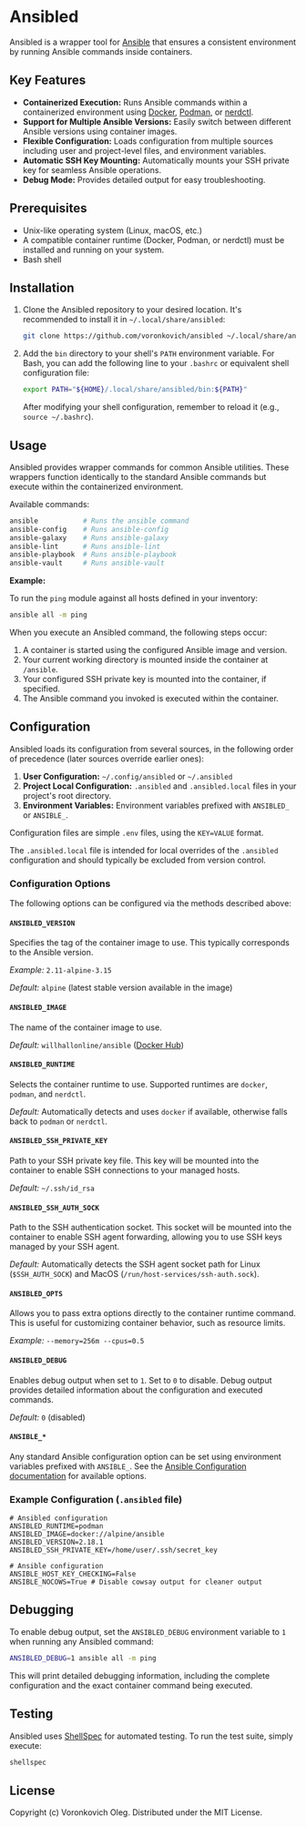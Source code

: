 # Ansibled

Ansibled is a wrapper tool for [Ansible](https://ansible.com) that ensures a consistent environment by running Ansible commands inside containers.

## Key Features

- **Containerized Execution:** Runs Ansible commands within a containerized environment using [Docker](https://docker.com), [Podman](https://podman.io), or [nerdctl](https://github.com/containerd/nerdctl).
- **Support for Multiple Ansible Versions:** Easily switch between different Ansible versions using container images.
- **Flexible Configuration:** Loads configuration from multiple sources including user and project-level files, and environment variables.
- **Automatic SSH Key Mounting:** Automatically mounts your SSH private key for seamless Ansible operations.
- **Debug Mode:**  Provides detailed output for easy troubleshooting.

## Prerequisites

- Unix-like operating system (Linux, macOS, etc.)
- A compatible container runtime (Docker, Podman, or nerdctl) must be installed and running on your system.
- Bash shell

## Installation

1. Clone the Ansibled repository to your desired location.  It's recommended to install it in `~/.local/share/ansibled`:

   ```sh
   git clone https://github.com/voronkovich/ansibled ~/.local/share/ansibled
   ```

2. Add the `bin` directory to your shell's `PATH` environment variable.  For Bash, you can add the following line to your `.bashrc` or equivalent shell configuration file:

   ```sh
   export PATH="${HOME}/.local/share/ansibled/bin:${PATH}"
   ```

   After modifying your shell configuration, remember to reload it (e.g., `source ~/.bashrc`).

## Usage

Ansibled provides wrapper commands for common Ansible utilities. These wrappers function identically to the standard Ansible commands but execute within the containerized environment.

Available commands:

```bash
ansible           # Runs the ansible command
ansible-config    # Runs ansible-config
ansible-galaxy    # Runs ansible-galaxy
ansible-lint      # Runs ansible-lint
ansible-playbook  # Runs ansible-playbook
ansible-vault     # Runs ansible-vault
```

**Example:**

To run the `ping` module against all hosts defined in your inventory:

```sh
ansible all -m ping
```

When you execute an Ansibled command, the following steps occur:

1. A container is started using the configured Ansible image and version.
2. Your current working directory is mounted inside the container at `/ansible`.
3. Your configured SSH private key is mounted into the container, if specified.
4. The Ansible command you invoked is executed within the container.

## Configuration

Ansibled loads its configuration from several sources, in the following order of precedence (later sources override earlier ones):

1. **User Configuration:**  `~/.config/ansibled` or `~/.ansibled`
2. **Project Local Configuration:** `.ansibled` and `.ansibled.local` files in your project's root directory.
3. **Environment Variables:**  Environment variables prefixed with `ANSIBLED_` or `ANSIBLE_`.

Configuration files are simple `.env` files, using the `KEY=VALUE` format.

The `.ansibled.local` file is intended for local overrides of the `.ansibled` configuration and should typically be excluded from version control.

### Configuration Options

The following options can be configured via the methods described above:

#### `ANSIBLED_VERSION`

Specifies the tag of the container image to use.  This typically corresponds to the Ansible version.

*Example:* `2.11-alpine-3.15`

*Default:* `alpine` (latest stable version available in the image)

#### `ANSIBLED_IMAGE`

The name of the container image to use.

*Default:* `willhallonline/ansible` ([Docker Hub](https://hub.docker.com/r/willhallonline/ansible))

#### `ANSIBLED_RUNTIME`

Selects the container runtime to use. Supported runtimes are `docker`, `podman`, and `nerdctl`.

*Default:* Automatically detects and uses `docker` if available, otherwise falls back to `podman` or `nerdctl`.

#### `ANSIBLED_SSH_PRIVATE_KEY`

Path to your SSH private key file. This key will be mounted into the container to enable SSH connections to your managed hosts.

*Default:* `~/.ssh/id_rsa`

#### `ANSIBLED_SSH_AUTH_SOCK`

Path to the SSH authentication socket. This socket will be mounted into the container to enable SSH agent forwarding, allowing you to use SSH keys managed by your SSH agent.

*Default:* Automatically detects the SSH agent socket path for Linux (`$SSH_AUTH_SOCK`) and MacOS (`/run/host-services/ssh-auth.sock`).

#### `ANSIBLED_OPTS`

Allows you to pass extra options directly to the container runtime command.  This is useful for customizing container behavior, such as resource limits.

*Example:* `--memory=256m --cpus=0.5`

#### `ANSIBLED_DEBUG`

Enables debug output when set to `1`.  Set to `0` to disable. Debug output provides detailed information about the configuration and executed commands.

*Default:* `0` (disabled)

#### `ANSIBLE_*`

Any standard Ansible configuration option can be set using environment variables prefixed with `ANSIBLE_`.  See the [Ansible Configuration documentation](https://docs.ansible.com/ansible/latest/reference_appendices/config.html#common-options) for available options.

### Example Configuration (`.ansibled` file)

```env
# Ansibled configuration
ANSIBLED_RUNTIME=podman
ANSIBLED_IMAGE=docker://alpine/ansible
ANSIBLED_VERSION=2.18.1
ANSIBLED_SSH_PRIVATE_KEY=/home/user/.ssh/secret_key

# Ansible configuration
ANSIBLE_HOST_KEY_CHECKING=False
ANSIBLE_NOCOWS=True # Disable cowsay output for cleaner output
```

## Debugging

To enable debug output, set the `ANSIBLED_DEBUG` environment variable to `1` when running any Ansibled command:

```sh
ANSIBLED_DEBUG=1 ansible all -m ping
```

This will print detailed debugging information, including the complete configuration and the exact container command being executed.

## Testing

Ansibled uses [ShellSpec](https://shellspec.info) for automated testing. To run the test suite, simply execute:

```sh
shellspec
```

## License

Copyright (c) Voronkovich Oleg. Distributed under the MIT License.
